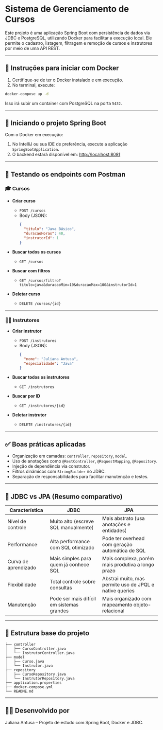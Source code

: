 # Sistema de Gerenciamento de Cursos

Este projeto é uma aplicação Spring Boot com persistência de dados via JDBC e PostgreSQL, utilizando Docker para facilitar a execução local. Ele permite o cadastro, listagem, filtragem e remoção de cursos e instrutores por meio de uma API REST.

---

## 🐳 Instruções para iniciar com Docker

1. Certifique-se de ter o Docker instalado e em execução.
2. No terminal, execute:

```bash
docker-compose up -d
```

Isso irá subir um container com PostgreSQL na porta `5432`.

---

## 🚀 Iniciando o projeto Spring Boot

Com o Docker em execução:

1. No IntelliJ ou sua IDE de preferência, execute a aplicação `SpringBootApplication`.
2. O backend estará disponível em: [http://localhost:8081](http://localhost:8081)

---

## 📮 Testando os endpoints com Postman

### 🎓 Cursos

- **Criar curso**
    - `POST /cursos`
    - Body (JSON):
      ```json
      {
        "titulo": "Java Básico",
        "duracaoHoras": 40,
        "instrutorId": 1
      }
      ```

- **Buscar todos os cursos**
    - `GET /cursos`

- **Buscar com filtros**
    - `GET /cursos/filtro?titulo=java&duracaoMin=10&duracaoMax=100&instrutorId=1`

- **Deletar curso**
    - `DELETE /cursos/{id}`

---

### 👨‍🏫 Instrutores

- **Criar instrutor**
    - `POST /instrutores`
    - Body (JSON):
      ```json
      {
        "nome": "Juliana Antusa",
        "especialidade": "Java"
      }
      ```

- **Buscar todos os instrutores**
    - `GET /instrutores`

- **Buscar por ID**
    - `GET /instrutores/{id}`

- **Deletar instrutor**
    - `DELETE /instrutores/{id}`

---

## ✅ Boas práticas aplicadas

- Organização em camadas: `controller`, `repository`, `model`.
- Uso de anotações como `@RestController`, `@RequestMapping`, `@Repository`.
- Injeção de dependência via construtor.
- Filtros dinâmicos com `StringBuilder` no JDBC.
- Separação de responsabilidades para facilitar manutenção e testes.

---

## 🔄 JDBC vs JPA (Resumo comparativo)

| Característica     | JDBC                                      | JPA                                             |
|--------------------|-------------------------------------------|-------------------------------------------------|
| Nível de controle  | Muito alto (escreve SQL manualmente)      | Mais abstrato (usa anotações e entidades)       |
| Performance        | Alta performance com SQL otimizado        | Pode ter overhead com geração automática de SQL |
| Curva de aprendizado | Mais simples para quem já conhece SQL   | Mais complexa, porém mais produtiva a longo prazo |
| Flexibilidade      | Total controle sobre consultas             | Abstrai muito, mas permite uso de JPQL e native queries |
| Manutenção         | Pode ser mais difícil em sistemas grandes | Mais organizado com mapeamento objeto-relacional |

---

## 📁 Estrutura base do projeto

```
├── controller
│   ├── CursoController.java
│   └── InstrutorController.java
├── model
│   ├── Curso.java
│   └── Instrutor.java
├── repository
│   ├── CursoRepository.java
│   └── InstrutorRepository.java
├── application.properties
├── docker-compose.yml
└── README.md
```

---

## 👩‍💻 Desenvolvido por

Juliana Antusa – Projeto de estudo com Spring Boot, Docker e JDBC.
